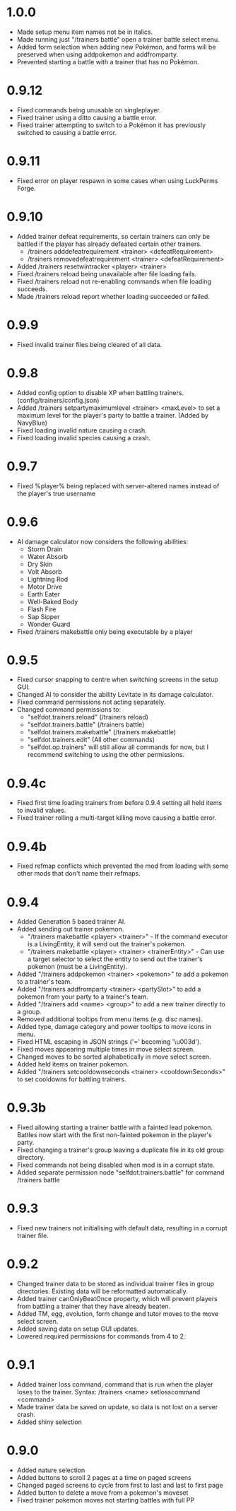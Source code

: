 # 1.0.0
- Made setup menu item names not be in italics.
- Made running just "/trainers battle" open a trainer battle select menu.
- Added form selection when adding new Pokémon, and forms will be preserved when using addpokemon and addfromparty.
- Prevented starting a battle with a trainer that has no Pokémon.

# 0.9.12
- Fixed commands being unusable on singleplayer.
- Fixed trainer using a ditto causing a battle error.
- Fixed trainer attempting to switch to a Pokémon it has previously switched to causing a battle error.

# 0.9.11
- Fixed error on player respawn in some cases when using LuckPerms Forge.

# 0.9.10
- Added trainer defeat requirements, so certain trainers can only be battled if the player has already defeated certain other trainers.
  - /trainers adddefeatrequirement \<trainer\> \<defeatRequirement\>
  - /trainers removedefeatrequirement \<trainer\> \<defeatRequirement\>
- Added /trainers resetwintracker \<player\> \<trainer\>
- Fixed /trainers reload being unavailable after file loading fails.
- Fixed /trainers reload not re-enabling commands when file loading succeeds.
- Made /trainers reload report whether loading succeeded or failed.

# 0.9.9
- Fixed invalid trainer files being cleared of all data.

# 0.9.8
- Added config option to disable XP when battling trainers. (config/trainers/config.json)
- Added /trainers setpartymaximumlevel \<trainer\> \<maxLevel\> to set a maximum level for the player's party to battle a trainer. (Added by NavyBlue)
- Fixed loading invalid nature causing a crash.
- Fixed loading invalid species causing a crash.

# 0.9.7
- Fixed %player% being replaced with server-altered names instead of the player's true username

# 0.9.6
- AI damage calculator now considers the following abilities:
  - Storm Drain
  - Water Absorb
  - Dry Skin
  - Volt Absorb
  - Lightning Rod
  - Motor Drive
  - Earth Eater
  - Well-Baked Body
  - Flash Fire
  - Sap Sipper
  - Wonder Guard
- Fixed /trainers makebattle only being executable by a player

# 0.9.5
- Fixed cursor snapping to centre when switching screens in the setup GUI.
- Changed AI to consider the ability Levitate in its damage calculator.
- Fixed command permissions not acting separately.
- Changed command permissions to:
  - "selfdot.trainers.reload" (/trainers reload)
  - "selfdot.trainers.battle" (/trainers battle)
  - "selfdot.trainers.makebattle" (/trainers makebattle)
  - "selfdot.trainers.edit" (All other commands)
  - "selfdot.op.trainers" will still allow all commands for now, but I recommend switching to using the other permissions.

# 0.9.4c
- Fixed first time loading trainers from before 0.9.4 setting all held items to invalid values.
- Fixed trainer rolling a multi-target killing move causing a battle error.

# 0.9.4b
- Fixed refmap conflicts which prevented the mod from loading with some other mods that don't name their refmaps.

# 0.9.4
- Added Generation 5 based trainer AI.
- Added sending out trainer pokemon.
  - "/trainers makebattle \<player\> \<trainer\>" - If the command executor is a LivingEntity, it will send out the trainer's pokemon.
  - "/trainers makebattle \<player\> \<trainer\> \<trainerEntity\>" - Can use a target selector to select the entity to send out the trainer's pokemon (must be a LivingEntity).
- Added "/trainers addpokemon \<trainer\> \<pokemon\>" to add a pokemon to a trainer's team.
- Added "/trainers addfromparty \<trainer\> \<partySlot\>" to add a pokemon from your party to a trainer's team.
- Added "/trainers add \<name\> \<group\>" to add a new trainer directly to a group.
- Removed additional tooltips from menu items (e.g. disc names).
- Added type, damage category and power tooltips to move icons in menu.
- Fixed HTML escaping in JSON strings ('=' becoming '\\u003d').
- Fixed moves appearing multiple times in move select screen.
- Changed moves to be sorted alphabetically in move select screen.
- Added held items on trainer pokemon.
- Added "/trainers setcooldownseconds \<trainer\> \<cooldownSeconds\>" to set cooldowns for battling trainers.

# 0.9.3b
- Fixed allowing starting a trainer battle with a fainted lead pokemon. Battles now start with the first non-fainted pokemon in the player's party.
- Fixed changing a trainer's group leaving a duplicate file in its old group directory.
- Fixed commands not being disabled when mod is in a corrupt state.
- Added separate permission node "selfdot.trainers.battle" for command /trainers battle

# 0.9.3
- Fixed new trainers not initialising with default data, resulting in a corrupt trainer file.

# 0.9.2
- Changed trainer data to be stored as individual trainer files in group directories. Existing data will be reformatted automatically.
- Added trainer canOnlyBeatOnce property, which will prevent players from battling a trainer that they have already beaten.
- Added TM, egg, evolution, form change and tutor moves to the move select screen.
- Added saving data on setup GUI updates.
- Lowered required permissions for commands from 4 to 2.

# 0.9.1
- Added trainer loss command, command that is run when the player loses to the trainer. Syntax: /trainers \<name\> setlosscommand \<command\>
- Made trainer data be saved on update, so data is not lost on a server crash.
- Added shiny selection

# 0.9.0
- Added nature selection
- Added buttons to scroll 2 pages at a time on paged screens
- Changed paged screens to cycle from first to last and last to first page
- Added button to delete a move from a pokemon's moveset
- Fixed trainer pokemon moves not starting battles with full PP
